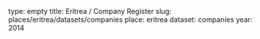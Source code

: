 type: empty
title: Eritrea / Company Register
slug: places/eritrea/datasets/companies
place: eritrea
dataset: companies
year: 2014

